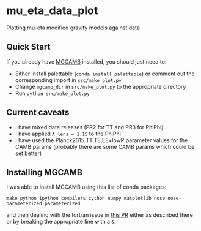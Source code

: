 # mu_eta_data_plot
Plotting mu-eta modified gravity models against data

## Quick Start
If you already have [MGCAMB](https://github.com/sfu-cosmo/MGCAMB) installed, you should just need to:
- Either install palettable (`conda install palettable`) or comment out the corresponding import in `src/make_plot.py`
- Change `mgcamb_dir` in `src/make_plot.py` to the appropriate directory
- Run `python src/make_plot.py`

## Current caveats
- I have mixed data releases (PR2 for TT and PR3 for PhiPhi)
- I have applied `A_lens = 1.15` to the PhiPhi
- I have used the Planck2015 TT,TE,EE+lowP parameter values for the CAMB params
  (probably there are some CAMB params which could be set better)

## Installing MGCAMB
I was able to install MGCAMB using this list of conda packages:

`make python ipython compilers cython numpy matplotlib nose nose-parameterized parameterized`

and then dealing with the fortran issue in [this PR](https://github.com/sfu-cosmo/MGCAMB/pull/2) either as
described there or by breaking the appropriate line with a `&`.
